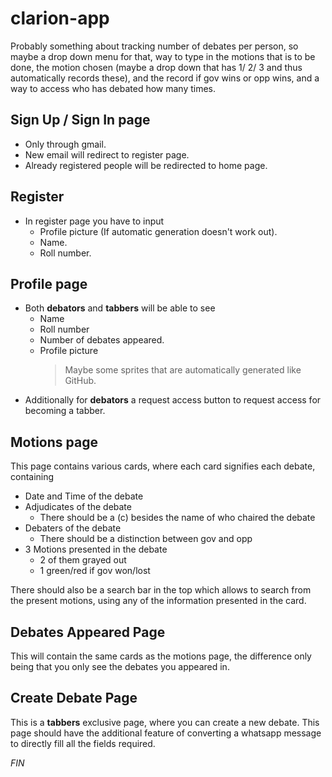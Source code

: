 # clarion-app

Probably something about tracking number of debates per person, so maybe a drop down menu for that, way to type in the motions that is to be done, the motion chosen (maybe a drop down that has 1/ 2/ 3 and thus automatically records these), and the record if gov wins or opp wins, and a way to access who has debated how many times.

## Sign Up / Sign In page
- Only through gmail.
- New email will redirect to register page. 
- Already registered people will be redirected to home page.

## Register
- In register page you have to input
	- Profile picture (If automatic generation doesn't work out).
	- Name.
	- Roll number.

## Profile page
 - Both **debators** and **tabbers** will be able to see
    - Name
    - Roll number
    -  Number of debates appeared.
    - Profile picture
       >   Maybe some sprites that are automatically generated like GitHub.
- Additionally for **debators** a request access button to request access for becoming a tabber.

## Motions page
This page contains various cards, where each card signifies each debate, containing
- Date and Time of the debate
- Adjudicates of the debate
	- There should be a (c) besides the name of who chaired the debate
- Debaters of the debate
	- There should be a distinction between gov and opp
- 3 Motions presented in the debate
	- 2 of them grayed out
	- 1 green/red if gov won/lost

There should also be a search bar in the top which allows to search from the present motions, using any of the information presented in the card.


## Debates Appeared Page
This will contain the same cards as the motions page, the difference only being that you only see the debates you appeared in.


## Create Debate Page
This is a **tabbers** exclusive page, where you can create a new debate. This page should have the additional feature of converting a whatsapp message to directly fill all the fields required. 


*FIN*
